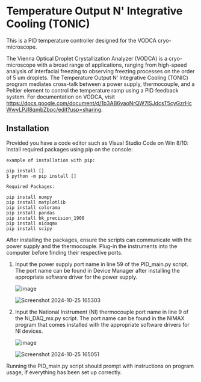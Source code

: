 # Temperature Output N' Integrative Cooling (TONIC)
This is a PID temperature controller designed for the VODCA cryo-microscope.

The Vienna Optical Droplet Crystallization Analyzer (VODCA) is a cryo-microscope with a broad range of applications, ranging from high-speed analysis of interfacial freezing to observing freezing processes on the order of 5 um droplets. The Temperature Output N’ Integrative Cooling (TONIC) program mediates cross-talk between a power supply, thermocouple, and a Peltier element to control the temperature ramp using a PID feedback system. For documentation on VODCA, visit https://docs.google.com/document/d/1b3AB6vaoNrQW7lSJdcsT5cyGzrHcWwvLPJI8qmbZbpc/edit?usp=sharing.

## Installation
Provided you have a code editor such as Visual Studio Code on Win 8/10:
Install required packages using pip on the console:

```
example of installation with pip:

pip install [] 
$ python -m pip install []

Required Packages:

pip install numpy
pip install matplotlib
pip install colorama
pip install pandas
pip install bk_precision_1900
pip install nidaqmx
pip install scipy
```
After installing the packages, ensure the scripts can communicate with the power supply and the thermocouple. Plug-in the instruments into the computer before finding their respective ports.
1) Input the power supply port name in line 59 of the PID_main.py script. The port name can be found in Device Manager after installing the appropriate software driver for the power supply.

    ![image](https://github.com/user-attachments/assets/00bb2309-d767-44ff-80fb-f72eba4aea22)

    ![Screenshot 2024-10-25 165303](https://github.com/user-attachments/assets/7ddb22ca-6eec-42b5-a592-70b3605942ea)

3) Input the National Instrument (NI) thermocouple port name in line 9 of the Ni_DAQ_mx.py script. The port name can be found in the NIMAX program that comes installed with the appropriate software drivers for NI devices.

    ![image](https://github.com/user-attachments/assets/900fc31a-8355-45f6-b0b5-bf8ab1caddaf)

    ![Screenshot 2024-10-25 165051](https://github.com/user-attachments/assets/3066a2d0-4dc1-4e8d-8d8d-14fcae66aa6a)

Running the PID_main.py script should prompt with instructions on program usage, if everything has been set up correctly.

